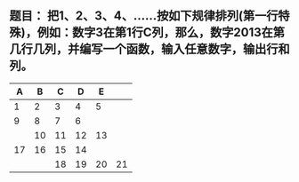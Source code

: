## 题目： 把1、2、3、4、……按如下规律排列(第一行特殊)，例如：数字3在第1行C列，那么，数字2013在第几行几列，并编写一个函数，输入任意数字，输出行和列。

| A  | B  | C  | D  | E  |    |
|----|----|----|----|----|----|
| 1  | 2  | 3  | 4  | 5  |    |
| 9  | 8  | 7  | 6  |    |    |
|    | 10 | 11 | 12 | 13 |    |
| 17 | 16 | 15 | 14 |    |    |
|    |    | 18 | 19 | 20 | 21 |